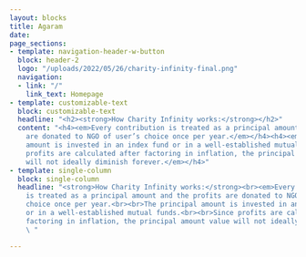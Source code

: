 ```yaml
---
layout: blocks
title: Agaram
date: 
page_sections:
- template: navigation-header-w-button
  block: header-2
  logo: "/uploads/2022/05/26/charity-infinity-final.png"
  navigation:
  - link: "/"
    link_text: Homepage
- template: customizable-text
  block: customizable-text
  headline: "<h2><strong>How Charity Infinity works:</strong></h2>"
  content: "<h4><em>Every contribution is treated as a principal amount and the profits
    are donated to NGO of user’s choice once per year.​</em></h4><h4><em>The principal
    amount is invested in an index fund or in a well-established mutual funds.​</em></h4><h4><em>Since
    profits are calculated after factoring in inflation, the principal amount value
    will not ideally diminish forever.</em></h4>"
- template: single-column
  block: single-column
  headline: "<strong>How Charity Infinity works:</strong><br><em>Every contribution
    is treated as a principal amount and the profits are donated to NGO of user’s
    choice once per year.​<br><br>The principal amount is invested in an index fund
    or in a well-established mutual funds.​<br><br>Since profits are calculated after
    factoring in inflation, the principal amount value will not ideally diminish forever.</em>
    \ "

---
```

